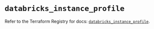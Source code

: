 # `databricks_instance_profile`

Refer to the Terraform Registry for docs: [`databricks_instance_profile`](https://registry.terraform.io/providers/databricks/databricks/1.75.0/docs/resources/instance_profile).
